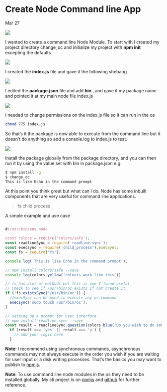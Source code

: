 # Create Node Command line App

Mar 27

![](https://cdn-images-1.medium.com/max/800/1*Yhe1R94CIotr2se7Wf6TQQ.png?style=centerme)

I wanted to create a command line Node Module. To start with I created my project directory change_oc and initialize my project with **npm init** excepting the defaults

![](https://cdn-images-1.medium.com/max/800/1*O-eU1pzEijMQpFvBswALkA.png?style=centerme)

I created the **index.js** file and gave it the following shebang

![](https://cdn-images-1.medium.com/max/800/1*8umHJmVTwj-3HBt8fcgLlA.png?style=centerme)

I edited the **package.json** file and add **bin** , and gave it my package name and pointed it at my main node file index.js

![](https://cdn-images-1.medium.com/max/800/1*1Mb-U9IERFpyiis39bRgaA.png?style=centerme)

I needed to change permissions on the index.js file so it can run in the os

```bash
chmod 775 index.js
```

So that’s it the package is now able to execute from the command line but it doesn’t do anything so add a console.log to index.js to test.

![](https://cdn-images-1.medium.com/max/800/1*FpI5Hjbj9nu6Zg4jCdmewQ.png?style=centerme)

Install the package globally from the package directory, and you can then run it by using the value set with bin in package.json e.g.

```bash
$ npm install -g
$ change_oc
This is like Echo in the command prompt
```

At this point you think great but what can I do. Node has some inbuilt components that are very useful for command line applications.

> fs
> child process

A simple example and use case

```js

#!/usr/bin/env node

const colors = require('colors/safe');
const readlineSync = require('readline-sync');
const execsync = require('child_process').execSync;
const fs = require('fs');

console.log('This is like Echo in the command prompt');

// npm install colors/safe --save
console.log(colors.yellow('colours work like this'))

// fs has alot of methods but this is one I found useful
// Check to see if /usr/bin/oc exists if not create it
if (!fs.existsSync('/usr/bin/oc')) {
  //execSync can be used to execute any os command
  execsync('sudo touch /usr/bin/oc');
}

// setting up a prompt for user interface 
// npm install readline-sync --save
const result = readlineSync.question(colors.blue('Do you wish to do something else yes/no ? '));
  if (result === 'yes' || result === 'y') {
    // add your logic here
  }
```

**Note**: I recommend using synchronous commands, asynchronous commands may not always execute in the order you wish if you are waiting for user input or a disk writing processes.
That’s the basics you may want to publish to [npmjs](https://hackernoon.com/publish-your-own-npm-package-946b19df577e).

**Note**: To use command line node modules in the os they need to be installed globally.
My cli project is on [npmjs](https://www.npmjs.com/package/change_oc) and [github](https://github.com/austincunningham/change_oc) for further reference.

